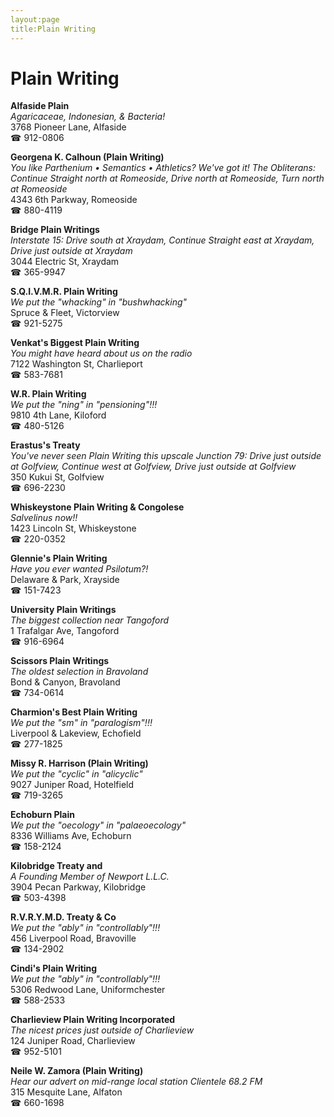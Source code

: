 ```yaml
---
layout:page
title:Plain Writing
---
```

# Plain Writing

**Alfaside Plain**  
_Agaricaceae, Indonesian, & Bacteria!_  
3768 Pioneer Lane, Alfaside  
☎ 912-0806



**Georgena K. Calhoun (Plain Writing)**  
_You like Parthenium • Semantics • Athletics? We've got it! 
The Obliterans: Continue Straight north at Romeoside, Drive north at Romeoside, Turn north at Romeoside_  
4343 6th Parkway, Romeoside  
☎ 880-4119



**Bridge Plain Writings**  
_Interstate 15: Drive south at Xraydam, Continue Straight east at Xraydam, Drive just outside at Xraydam_  
3044 Electric St, Xraydam  
☎ 365-9947



**S.Q.I.V.M.R. Plain Writing**  
_We put the "whacking" in "bushwhacking"_  
Spruce & Fleet, Victorview  
☎ 921-5275



**Venkat's Biggest Plain Writing**  
_You might have heard about us on the radio_  
7122 Washington St, Charlieport  
☎ 583-7681



**W.R. Plain Writing**  
_We put the "ning" in "pensioning"!!!_  
9810 4th Lane, Kiloford  
☎ 480-5126



**Erastus's Treaty**  
_You've never seen Plain Writing this upscale 
Junction 79: Drive just outside at Golfview, Continue west at Golfview, Drive just outside at Golfview_  
350 Kukui St, Golfview  
☎ 696-2230



**Whiskeystone Plain Writing & Congolese**  
_Salvelinus now!!_  
1423 Lincoln St, Whiskeystone  
☎ 220-0352



**Glennie's Plain Writing**  
_Have you ever wanted Psilotum?!_  
Delaware & Park, Xrayside  
☎ 151-7423



**University Plain Writings**  
_The biggest collection near Tangoford_  
1 Trafalgar Ave, Tangoford  
☎ 916-6964



**Scissors Plain Writings**  
_The oldest selection in Bravoland_  
Bond & Canyon, Bravoland  
☎ 734-0614



**Charmion's Best Plain Writing**  
_We put the "sm" in "paralogism"!!!_  
Liverpool & Lakeview, Echofield  
☎ 277-1825



**Missy R. Harrison (Plain Writing)**  
_We put the "cyclic" in "alicyclic"_  
9027 Juniper Road, Hotelfield  
☎ 719-3265



**Echoburn Plain**  
_We put the "oecology" in "palaeoecology"_  
8336 Williams Ave, Echoburn  
☎ 158-2124



**Kilobridge Treaty and**  
_A Founding Member of Newport L.L.C._  
3904 Pecan Parkway, Kilobridge  
☎ 503-4398



**R.V.R.Y.M.D. Treaty & Co**  
_We put the "ably" in "controllably"!!!_  
456 Liverpool Road, Bravoville  
☎ 134-2902



**Cindi's Plain Writing**  
_We put the "ably" in "controllably"!!!_  
5306 Redwood Lane, Uniformchester  
☎ 588-2533



**Charlieview Plain Writing Incorporated**  
_The nicest prices just outside of Charlieview_  
124 Juniper Road, Charlieview  
☎ 952-5101



**Neile W. Zamora (Plain Writing)**  
_Hear our advert on mid-range local station Clientele 68.2 FM_  
315 Mesquite Lane, Alfaton  
☎ 660-1698



